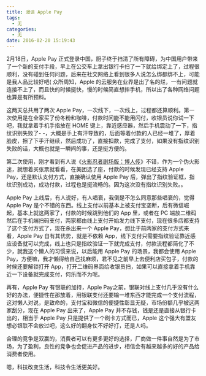 ```yaml
---
title: 漫谈 Apple Pay
tags:
  - 无
categories:
  - 无
date: 2016-02-20 15:19:43
---
```



2月18日，Apple Pay 正式登录中国，厨子终于扫清了所有障碍，为中国用户带来了一个新的支付手段，早上在公交车上拿出银行卡扫了一下就给绑定上了，过程很顺利，没有碰到任何问题，后来在社交网络上看到很多人说怎么绑都绑不上，可能是我人品比较好吧( 众所周知，Apple 的云服务在业界是出了名的烂，一有问题就连接不上了，而且快的时候挺快，慢的时候简直想摔手机，所以出了各种网络问题也算是有所预料。

这两天总共用了两次 Apple Pay，一次线下，一次线上，过程都还算顺利。第一次使用是在全家买了份冬粉和咖啡，付款时问能不能用闪付，收银员说你试一下吧，我就拿着手机手指放在 HOME 键上，靠近感应器，然后手机震动了一下，指纹识别失败了- -，大概是手上有汗导致的，后面等着付款的人已经一堆了，厚着脸皮，擦了下手汗继续，然后成功了，直接扣款，完成了支付，如果没有指纹识别失败的话，大概也就是一瞬间的事，还是挺方便的。

第二次使用，刚才看到有人说《[火影忍者剧场版：博人传](http://movie.douban.com/subject/26282448/)》不错，作为一个伪火影迷，就想着买张票就看看，在美团选了座，付款的时候发现已经支持 Apple Pay，还是默认支付方式，直接确认使用 Apple Pay 后，弹出了指纹验证框，指纹识别成功，成功付款，过程也是挺流畅的。因为这次没有指纹识别失败。。

Apple Pay 上线后，有人说好，有人唱衰，我倒是不怎么同意那些唱衰的，觉得 Apple Pay 是个不错的东西。线上支付以前基本上被支付宝垄断，后有微信崛起，基本上就这两家了，付款的时候跳到他们的 App 里，或者在 PC 端放二维码然后在手机端扫码支付，两家都由线上支付开始发力线下支付，现在很多店都支持了这个支付方式了，现在杀出来一个 Apple Pay，想比于前两家的支付方式来看，Apple Pay 自有其优势，就是不依赖 App，线下支付只需要指纹验证靠近感应设备就可以完成，线上也只是指纹验证一下就完成支付，付款流程都简化了不少，就我这个懒人的习惯来说，以后能用 Apple Pay 的场景，我都会使用 Apple Pay，方便嘛，我才懒得给自己找麻烦，君不见之前早上去便利店买包子，付款的时候还要解锁打开 App，打开二维码界面给收银员扫，如果可以直接拿着手机靠近一下设备就完成支付，何乐而不为呢。

再有，Apple Pay 有银联的加持，Apple Pay之前，银联对线上支付几乎没有什么好的办法，便捷性在那放着，用银联支付还要输一堆东西才能完成一个支付流程，这对懒人对说，是致命的，支付宝和微信的便捷性彰显无疑，市场份额几乎被这两家刮分，现在 Apple Pay 出来了，Apple Pay 并不存钱，钱是还是直接从银行卡出的，相当于 Apple Pay 只是提供了一个刷卡方式而已，Apple 这个强大有盟友想必银联不会放过吧，这么好的翻身仗不好好打，还是人吗。

合理的竞争是双赢的，消费者可以有更多更好的选择，厂商做一件事自然是为了市场，为了盈利，良性的竞争也会促进产品的进步，相信会有越来越多的好的产品给消费者使用。

嗯，科技改变生活，科技令生活更美好。

